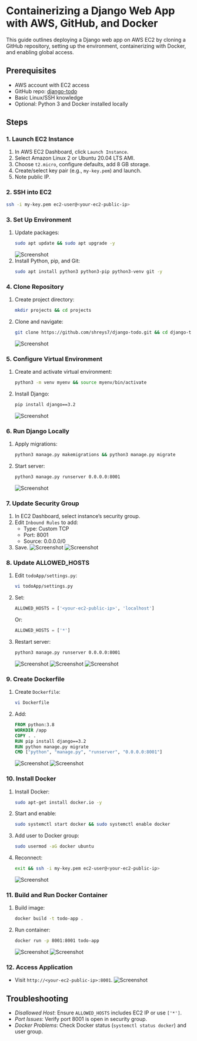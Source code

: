 # Containerizing a Django Web App with AWS, GitHub, and Docker

This guide outlines deploying a Django web app on AWS EC2 by cloning a GitHub repository, setting up the environment, containerizing with Docker, and enabling global access.

## Prerequisites
- AWS account with EC2 access
- GitHub repo: [django-todo](https://github.com/shreys7/django-todo)
- Basic Linux/SSH knowledge
- Optional: Python 3 and Docker installed locally

## Steps

### 1. Launch EC2 Instance
1. In AWS EC2 Dashboard, click `Launch Instance`.
2. Select Amazon Linux 2 or Ubuntu 20.04 LTS AMI.
3. Choose `t2.micro`, configure defaults, add 8 GB storage.
4. Create/select key pair (e.g., `my-key.pem`) and launch.
5. Note public IP.

### 2. SSH into EC2
```bash
ssh -i my-key.pem ec2-user@<your-ec2-public-ip>
```

### 3. Set Up Environment
1. Update packages:
   ```bash
   sudo apt update && sudo apt upgrade -y
   ```
   ![Screenshot](image.png)
2. Install Python, pip, and Git:
   ```bash
   sudo apt install python3 python3-pip python3-venv git -y
   ```

### 4. Clone Repository
1. Create project directory:
   ```bash
   mkdir projects && cd projects
   ```
2. Clone and navigate:
   ```bash
   git clone https://github.com/shreys7/django-todo.git && cd django-todo
   ```
   ![Screenshot](image-1.png)

### 5. Configure Virtual Environment
1. Create and activate virtual environment:
   ```bash
   python3 -m venv myenv && source myenv/bin/activate
   ```
2. Install Django:
   ```bash
   pip install django==3.2
   ```
   ![Screenshot](image-2.png)

### 6. Run Django Locally
1. Apply migrations:
   ```bash
   python3 manage.py makemigrations && python3 manage.py migrate
   ```
2. Start server:
   ```bash
   python3 manage.py runserver 0.0.0.0:8001
   ```
   ![Screenshot](image-3.png)

### 7. Update Security Group
1. In EC2 Dashboard, select instance’s security group.
2. Edit `Inbound Rules` to add:
   - Type: Custom TCP
   - Port: 8001
   - Source: 0.0.0.0/0
3. Save.
   ![Screenshot](image-5.png)
   ![Screenshot](image-4.png)

### 8. Update ALLOWED_HOSTS
1. Edit `todoApp/settings.py`:
   ```bash
   vi todoApp/settings.py
   ```
2. Set:
   ```python
   ALLOWED_HOSTS = ['<your-ec2-public-ip>', 'localhost']
   ```
   Or:
   ```python
   ALLOWED_HOSTS = ['*']
   ```
3. Restart server:
   ```bash
   python3 manage.py runserver 0.0.0.0:8001
   ```
   ![Screenshot](image-6.png)
   ![Screenshot](image-7.png)
   ![Screenshot](image-8.png)

### 9. Create Dockerfile
1. Create `Dockerfile`:
   ```bash
   vi Dockerfile
   ```
2. Add:
   ```dockerfile
   FROM python:3.8
   WORKDIR /app
   COPY . .
   RUN pip install django==3.2
   RUN python manage.py migrate
   CMD ["python", "manage.py", "runserver", "0.0.0.0:8001"]
   ```
   ![Screenshot](image-9.png)
   ![Screenshot](image-10.png)

### 10. Install Docker
1. Install Docker:
   ```bash
   sudo apt-get install docker.io -y
   ```
2. Start and enable:
   ```bash
   sudo systemctl start docker && sudo systemctl enable docker
   ```
3. Add user to Docker group:
   ```bash
   sudo usermod -aG docker ubuntu
   ```
4. Reconnect:
   ```bash
   exit && ssh -i my-key.pem ec2-user@<your-ec2-public-ip>
   ```
   ![Screenshot](image-11.png)

### 11. Build and Run Docker Container
1. Build image:
   ```bash
   docker build -t todo-app .
   ```
2. Run container:
   ```bash
   docker run -p 8001:8001 todo-app
   ```
   ![Screenshot](image-12.png)
   ![Screenshot](image-13.png)

### 12. Access Application
- Visit `http://<your-ec2-public-ip>:8001`.
   ![Screenshot](image-14.png)

## Troubleshooting
- *Disallowed Host*: Ensure `ALLOWED_HOSTS` includes EC2 IP or use `['*']`.
- *Port Issues*: Verify port 8001 is open in security group.
- *Docker Problems*: Check Docker status (`systemctl status docker`) and user group.